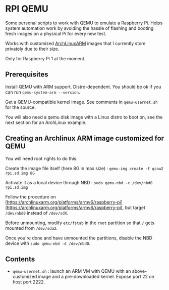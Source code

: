 # RPI QEMU

Some personal scripts to work with QEMU to emulate a Raspberry Pi. Helps system automation work by avoiding the hassle of flashing and booting fresh images on a physical Pi for every new test.

Works with customized [ArchLinuxARM](https://archlinuxarm.org/platforms/armv6/raspberry-pi) images that I currently store privately due to their size.

Only for Raspberry Pi 1 at the moment.

## Prerequisites

Install QEMU with ARM support. Distro-dependent. You should be ok if you can run `qemu-system-arm --version`.

Get a QEMU-compatible kernel image. See comments in `qemu-usernet.sh` for the source.

You will also need a qemu disk image with a Linux distro to boot on, see the next section for an ArchLinux example.

## Creating an Archlinux ARM image customized for QEMU

You will need root rights to do this.

Create the image file itself (here 8G in max size) : `qemu-img create -f qcow2 rpi.sd.img 8G`

Activate it as a local device through NBD : `sudo qemu-nbd -c /dev/nbd0 rpi.sd.img`

Follow the procedure on [https://archlinuxarm.org/platforms/armv6/raspberry-pi](https://archlinuxarm.org/platforms/armv6/raspberry-pi), but target `/dev/nbd0` instead of `/dev/sdX`.

Before unmounting, modify `etc/fstab` in the `root` partition so that `/` gets mounted from `/dev/sda2`.

Once you're done and have unmounted the partitions, disable the NBD device with `sudo qemu-nbd -d /dev/nbd0`.

## Contents

* `qemu-usernet.sh` : launch an ARM VM with QEMU with an above-customized image and a pre-downloaded kernel. Expose port 22 on host port 2222.
